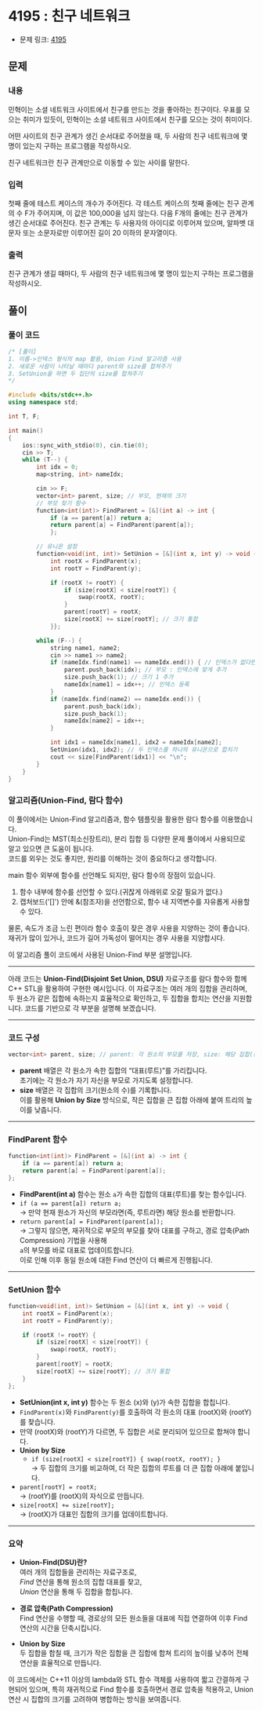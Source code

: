# 4195 : 친구 네트워크
- 문제 링크: [4195](https://www.acmicpc.net/problem/4195)

## 문제
### 내용
민혁이는 소셜 네트워크 사이트에서 친구를 만드는 것을 좋아하는 친구이다. 우표를 모으는 취미가 있듯이, 민혁이는 소셜 네트워크 사이트에서 친구를 모으는 것이 취미이다.

어떤 사이트의 친구 관계가 생긴 순서대로 주어졌을 때, 두 사람의 친구 네트워크에 몇 명이 있는지 구하는 프로그램을 작성하시오.

친구 네트워크란 친구 관계만으로 이동할 수 있는 사이를 말한다.

### 입력
첫째 줄에 테스트 케이스의 개수가 주어진다. 각 테스트 케이스의 첫째 줄에는 친구 관계의 수 F가 주어지며, 이 값은 100,000을 넘지 않는다. 다음 F개의 줄에는 친구 관계가 생긴 순서대로 주어진다. 친구 관계는 두 사용자의 아이디로 이루어져 있으며, 알파벳 대문자 또는 소문자로만 이루어진 길이 20 이하의 문자열이다.

### 출력
친구 관계가 생길 때마다, 두 사람의 친구 네트워크에 몇 명이 있는지 구하는 프로그램을 작성하시오.

## 풀이
### 풀이 코드
```cpp
/* [풀이]
1. 이름->인덱스 형식의 map 활용, Union Find 알고리즘 사용
2. 새로운 사람이 나타날 때마다 parent와 size를 합쳐주기
3. SetUnion을 하면 두 집단의 size를 합쳐주기
*/

#include <bits/stdc++.h>
using namespace std;

int T, F;

int main()
{
	ios::sync_with_stdio(0), cin.tie(0);
	cin >> T;
	while (T--) {
		int idx = 0;
		map<string, int> nameIdx;

		cin >> F;
		vector<int> parent, size; // 부모, 현재의 크기
		// 부모 찾기 함수
		function<int(int)> FindParent = [&](int a) -> int {
			if (a == parent[a]) return a;
			return parent[a] = FindParent(parent[a]);
			};

		// 유니온 설정
		function<void(int, int)> SetUnion = [&](int x, int y) -> void {
			int rootX = FindParent(x);
			int rootY = FindParent(y);

			if (rootX != rootY) {
				if (size[rootX] < size[rootY]) {
					swap(rootX, rootY);
				}
				parent[rootY] = rootX;
				size[rootX] += size[rootY]; // 크기 통합
			}};

		while (F--) {
			string name1, name2;
			cin >> name1 >> name2;
			if (nameIdx.find(name1) == nameIdx.end()) { // 인덱스가 없다면
				parent.push_back(idx); // 부모 : 인덱스에 맞게 추가
				size.push_back(1); // 크기 1 추가
				nameIdx[name1] = idx++; // 인덱스 등록
			}
			if (nameIdx.find(name2) == nameIdx.end()) {
				parent.push_back(idx);
				size.push_back(1);
				nameIdx[name2] = idx++;
			}

			int idx1 = nameIdx[name1], idx2 = nameIdx[name2];
			SetUnion(idx1, idx2); // 두 인덱스를 하나의 유니온으로 합치기
			cout << size[FindParent(idx1)] << "\n";
		}
	}
}
```

### 알고리즘(Union-Find, 람다 함수)
이 풀이에서는 Union-Find 알고리즘과, 함수 템플릿을 활용한 람다 함수를 이용했습니다.<br>
Union-Find는 MST(최소신장트리), 분리 집합 등 다양한 문제 풀이에서 사용되므로<br>
알고 있으면 큰 도움이 됩니다.<br>
코드를 외우는 것도 좋지만, 원리를 이해하는 것이 중요하다고 생각합니다.<br>

main 함수 외부에 함수를 선언해도 되지만, 람다 함수의 장점이 있습니다.<br>
1. 함수 내부에 함수를 선언할 수 있다.(귀찮게 아래위로 오갈 필요가 없다.)
2. 캡처보드('[]') 안에 &(참조자)을 선언함으로, 함수 내 지역변수를 자유롭게 사용할 수 있다.

물론, 속도가 조금 느린 편이라 함수 호출이 잦은 경우 사용을 지양하는 것이 좋습니다.<br>
재귀가 많이 있거나, 코드가 길어 가독성이 떨어지는 경우 사용을 지양합시다.<br>

이 알고리즘 풀이 코드에서 사용된 Union-Find 부분 설명입니다.<br>

---

아래 코드는 **Union-Find(Disjoint Set Union, DSU)** 자료구조를 람다 함수와 함께 C++ STL을 활용하여 구현한 예시입니다. 이 자료구조는 여러 개의 집합을 관리하며, 두 원소가 같은 집합에 속하는지 효율적으로 확인하고, 두 집합을 합치는 연산을 지원합니다. 코드를 기반으로 각 부분을 설명해 보겠습니다.

---

### 코드 구성

```cpp
vector<int> parent, size; // parent: 각 원소의 부모를 저장, size: 해당 집합(트리)의 크기를 저장
```

- **parent** 배열은 각 원소가 속한 집합의 “대표(루트)”를 가리킵니다.  
  초기에는 각 원소가 자기 자신을 부모로 가지도록 설정합니다.
- **size** 배열은 각 집합의 크기(원소의 수)를 기록합니다.  
  이를 활용해 **Union by Size** 방식으로, 작은 집합을 큰 집합 아래에 붙여 트리의 높이를 낮춥니다.

---

### FindParent 함수

```cpp
function<int(int)> FindParent = [&](int a) -> int {
    if (a == parent[a]) return a;
    return parent[a] = FindParent(parent[a]);
};
```

- **FindParent(int a)** 함수는 원소 `a`가 속한 집합의 대표(루트)를 찾는 함수입니다.
- `if (a == parent[a]) return a;`  
  → 만약 현재 원소가 자신의 부모라면(즉, 루트라면) 해당 원소를 반환합니다.
- `return parent[a] = FindParent(parent[a]);`  
  → 그렇지 않으면, 재귀적으로 부모의 부모를 찾아 대표를 구하고, 경로 압축(Path Compression) 기법을 사용해  
  `a`의 부모를 바로 대표로 업데이트합니다.  
  이로 인해 이후 동일 원소에 대한 Find 연산이 더 빠르게 진행됩니다.

---

### SetUnion 함수

```cpp
function<void(int, int)> SetUnion = [&](int x, int y) -> void {
    int rootX = FindParent(x);
    int rootY = FindParent(y);

    if (rootX != rootY) {
        if (size[rootX] < size[rootY]) {
            swap(rootX, rootY);
        }
        parent[rootY] = rootX;
        size[rootX] += size[rootY]; // 크기 통합
    }
};
```

- **SetUnion(int x, int y)** 함수는 두 원소 \(x\)와 \(y\)가 속한 집합을 합칩니다.
- `FindParent(x)`와 `FindParent(y)`를 호출하여 각 원소의 대표 \(rootX\)와 \(rootY\)를 찾습니다.
- 만약 \(rootX\)와 \(rootY\)가 다르면, 두 집합은 서로 분리되어 있으므로 합쳐야 합니다.
- **Union by Size**  
  - `if (size[rootX] < size[rootY]) { swap(rootX, rootY); }`  
    → 두 집합의 크기를 비교하여, 더 작은 집합의 루트를 더 큰 집합 아래에 붙입니다.
- `parent[rootY] = rootX;`  
  → \(rootY\)를 \(rootX\)의 자식으로 만듭니다.
- `size[rootX] += size[rootY];`  
  → \(rootX\)가 대표인 집합의 크기를 업데이트합니다.

---

### 요약

- **Union-Find(DSU)란?**  
  여러 개의 집합들을 관리하는 자료구조로,  
  *Find* 연산을 통해 원소의 집합 대표를 찾고,  
  *Union* 연산을 통해 두 집합을 합칩니다.

- **경로 압축(Path Compression)**  
  Find 연산을 수행할 때, 경로상의 모든 원소들을 대표에 직접 연결하여 이후 Find 연산의 시간을 단축시킵니다.

- **Union by Size**  
  두 집합을 합칠 때, 크기가 작은 집합을 큰 집합에 합쳐 트리의 높이를 낮추어 전체 연산을 효율적으로 만듭니다.

이 코드에서는 C++11 이상의 lambda와 STL 함수 객체를 사용하여 짧고 간결하게 구현되어 있으며, 특히 재귀적으로 Find 함수를 호출하면서 경로 압축을 적용하고, Union 연산 시 집합의 크기를 고려하여 병합하는 방식을 보여줍니다.
